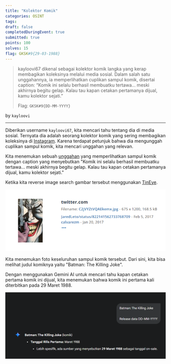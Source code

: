 ```yaml
---
title: "Kolektor Komik"
categories: OSINT
tags: 
draft: false
completedDuringEvent: true
submitted: true
points: 100
solves: 15
flag: GKSK#9{29-03-1988}
---
```

> kayloovi67 dikenal sebagai kolektor komik langka yang kerap membagikan koleksinya melalui media sosial. Dalam salah satu unggahannya, ia memperlihatkan cuplikan sampul komik, disertai caption: “Komik ini selalu berhasil membuatku tertawa... meski akhirnya begitu gelap. Kalau tau kapan cetakan pertamanya dijual, kamu kolektor sejati.”
>
> Flag: `GKSK#9{DD-MM-YYYY}`

by `kayloovi`

---

Diberikan username `kayloovi67`, kita mencari tahu tentang dia di media sosial. Ternyata dia adalah seorang kolektor komik yang sering membagikan koleksinya di [Instagram](https://www.instagram.com/kayloovi67). Karena terdapat petunjuk bahwa dia mengunggah cuplikan sampul komik, kita mencari unggahan yang relevan.

Kita menemukan sebuah [unggahan](https://www.instagram.com/p/DJ3H05TJCa0/) yang memperlihatkan sampul komik dengan caption yang menyebutkan "Komik ini selalu berhasil membuatku tertawa... meski akhirnya begitu gelap. Kalau tau kapan cetakan pertamanya dijual, kamu kolektor sejati."

Ketika kita reverse image search gambar tersebut menggunakan [TinEye](https://tineye.com/search/e7c0314abee95dd4f4c773b2a005ac7c7c0d427e?sort=score&order=desc&page=1).

![alt text](image.png)

Kita menemukan foto keseluruhan sampul komik tersebut. Dari sini, kita bisa melihat judul komiknya yaitu "Batman: The Killing Joke".

Dengan menggunakan Gemini AI untuk mencari tahu kapan cetakan pertama komik ini dijual, kita menemukan bahwa komik ini pertama kali diterbitkan pada 29 Maret 1988.

![alt text](image-1.png)
